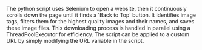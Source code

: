 The python script uses Selenium to open a website, then it continuously scrolls down the page until it finds a 'Back to Top' button. It identifies image tags, filters them for the highest quality images and their names, and saves these image files. This downloading process is handled in parallel using a ThreadPoolExecutor for efficiency. The script can be applied to a custom URL by simply modifying the URL variable in the script.